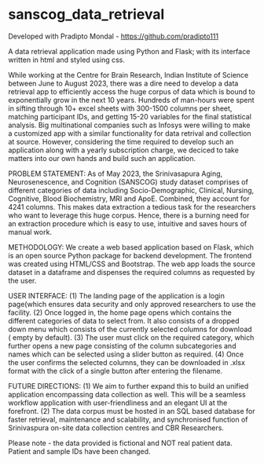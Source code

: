 # sanscog_data_retrieval

Developed with Pradipto Mondal - https://github.com/pradipto111

A data retrieval application made using Python and Flask; with its interface written in html and styled using css.

While working at the Centre for Brain Research, Indian Institute of Science between June to August 2023, there was a dire need to develop a data retrieval app to efficiently access the huge corpus of data which is bound to exponentially grow in the next 10 years. Hundreds of man-hours were spent in sifting through 10+ excel sheets with 300-1500 columns per sheet, matching participant IDs, and getting 15-20 variables for the final statistical analysis. Big multinational companies such as Infosys were willing to make a customized app with a similar functionality for data retrival and collection at source. However, considering the time required to develop such an application along with a yearly subscription charge, we deciced to take matters into our own hands and build such an application.

PROBLEM STATEMENT:
As of May 2023, the Srinivasapura Aging, Neurosenescence, and Cognition (SANSCOG) study dataset comprises of different categories of data including Socio-Demographic, Clinical, Nursing, Cognitive, Blood Biochemistry, MRI and ApoE. Combined, they account for 4241 columns. This makes data extraction a tedious task for the researchers who want to leverage this huge corpus. Hence, there is a burning need for an extraction procedure which is easy to use, intuitive and saves hours of manual work.

METHODOLOGY:
We create a web based application based on Flask, which is an open source Python package for backend development. The frontend was created using HTML/CSS and Bootstrap. The web app loads the source dataset in a dataframe and dispenses the required columns as requested by the user.

USER INTERFACE:
(1) The landing page of the application is a login page(which ensures data security and only approved researchers to use the facility.
(2) Once logged in, the home page opens which contains the different categories of data to select from. It also consists of a dropped
down menu which consists of the currently selected columns for download ( empty by default).
(3) The user must click on the required category, which further opens a new page consisting of the column subcategories and names which can be selected using a slider button as required.
(4) Once the user confirms the selected columns, they can be downloaded in .xlsx format with the click of a single button after entering the filename.

FUTURE DIRECTIONS:
(1) We aim to further expand this to build an unified application encompassing data collection as well. This will be a seamless workflow application with user-friendliness and an elegant UI at the forefront.
(2) The data corpus must be hosted in an SQL based database for faster retrieval, maintenance and scalability, and synchronised function of Srinivaspura on-site data collection centres and CBR Researchers.

Please note - the data provided is fictional and NOT real patient data. Patient and sample IDs have been changed.
